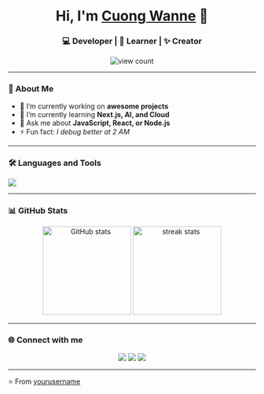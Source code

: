 <h1 align="center">Hi, I'm <a href="https://github.com/yourusername">Cuong Wanne</a> 🚀</h1>
<h3 align="center">💻 Developer | 🌱 Learner | ✨ Creator</h3>

<p align="center">
  <img src="https://komarev.com/ghpvc/?username=yourusername&label=Profile%20Views&color=blueviolet&style=flat" alt="view count" />
</p>

---

### 🧠 About Me
- 🔭 I’m currently working on **awesome projects**
- 🌱 I’m currently learning **Next.js, AI, and Cloud**
- 💬 Ask me about **JavaScript, React, or Node.js**
- ⚡ Fun fact: *I debug better at 2 AM*

---

### 🛠️ Languages and Tools
<p align="left">
  <img src="https://skillicons.dev/icons?i=js,ts,react,nextjs,nodejs,html,css,tailwind,python,mongodb,postgresql,git,github,vscode" />
</p>

---

### 📊 GitHub Stats
<p align="center">
  <img height="180em" src="https://github-readme-stats.vercel.app/api?username=yourusername&show_icons=true&theme=tokyonight" alt="GitHub stats" />
  <img height="180em" src="https://github-readme-streak-stats.herokuapp.com/?user=yourusername&theme=tokyonight" alt="streak stats" />
</p>

---

### 🌐 Connect with me
<p align="center">
  <a href="https://linkedin.com/in/yourprofile"><img src="https://skillicons.dev/icons?i=linkedin" /></a>
  <a href="mailto:your.email@example.com"><img src="https://skillicons.dev/icons?i=gmail" /></a>
  <a href="https://twitter.com/yourhandle"><img src="https://skillicons.dev/icons?i=twitter" /></a>
</p>

---

⭐️ From [yourusername](https://github.com/yourusername)
